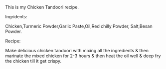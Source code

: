 This is my Chicken Tandoori recipe.

Ingridents:

Chicken,Turmeric Powder,Garlic Paste,Oil,Red chilly Powder,
Salt,Besan Powder.

Recipe:

Make delicious chicken tandoori with mixing all the ingredients & then marinate the mixed chicken for 2-3 hours & then heat the oil well & deep fry the chicken till it get crispy.
